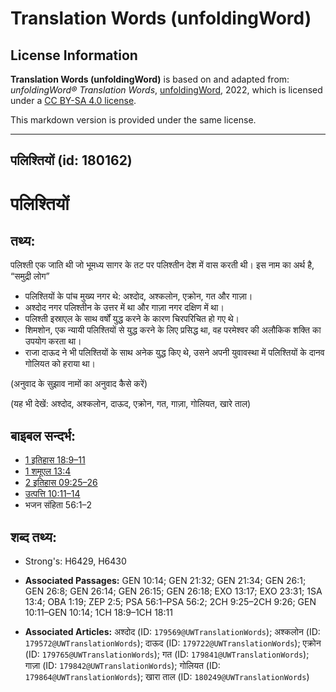 # Translation Words (unfoldingWord)

## License Information

**Translation Words (unfoldingWord)** is based on and adapted from: _unfoldingWord® Translation Words_, [unfoldingWord](https://unfoldingword.org/utw), 2022, which is licensed under a [CC BY-SA 4.0 license](https://creativecommons.org/licenses/by-sa/4.0/legalcode.en).

This markdown version is provided under the same license.



--------------------------------

## पलिश्तियों (id: 180162)

पलिश्तियों
==========

तथ्य:
-----

पलिश्ती एक जाति थी जो भूमध्य सागर के तट पर पलिश्तीन देश में वास करती थी। इस नाम का अर्थ है, “समुद्री लोग”

* पलिश्तियों के पांच मुख्य नगर थे: अश्दोद, अश्कलोन, एक्रोन, गत और गाज़ा।
* अश्दोद नगर पलिश्तीन के उत्तर में था और गाज़ा नगर दक्षिण में था।
* पलिश्ती इस्राएल के साथ वर्षों युद्ध करने के कारण चिरपरिचित हो गए थे।
* शिमशोन, एक न्यायी पलिश्तियों से युद्ध करने के लिए प्रसिद्ध था, वह परमेश्वर की अलौकिक शक्ति का उपयोग करता था।
* राजा दाऊद ने भी पलिश्तियों के साथ अनेक युद्ध किए थे, उसने अपनी युवावस्था में पलिश्तियों के दानव गोलियत को हराया था।

(अनुवाद के सुझाव नामों का अनुवाद कैसे करें)

(यह भी देखें: अश्दोद, अश्कलोन, दाऊद, एक्रोन, गत, गाज़ा, गोलियत, खारे ताल)

बाइबल सन्दर्भ:
--------------

* [1 इतिहास 18:9–11](https://ref.ly/1Chr0:0)
* [1 शमूएल 13:4](https://ref.ly/1Sam0:0)
* [2 इतिहास 09:25–26](https://ref.ly/2Chr0:0)
* [उत्पत्ति 10:11–14](https://ref.ly/Gen10:11-Gen10:14)
* भजन संहिता 56:1–2

शब्द तथ्य:
----------

* Strong's: H6429, H6430

* **Associated Passages:** GEN 10:14; GEN 21:32; GEN 21:34; GEN 26:1; GEN 26:8; GEN 26:14; GEN 26:15; GEN 26:18; EXO 13:17; EXO 23:31; 1SA 13:4; OBA 1:19; ZEP 2:5; PSA 56:1–PSA 56:2; 2CH 9:25–2CH 9:26; GEN 10:11–GEN 10:14; 1CH 18:9–1CH 18:11
* **Associated Articles:** अश्दोद (ID: `179569@UWTranslationWords`); अश्कलोन (ID: `179572@UWTranslationWords`); दाऊद (ID: `179722@UWTranslationWords`); एक्रोन (ID: `179765@UWTranslationWords`); गत (ID: `179841@UWTranslationWords`); गाज़ा (ID: `179842@UWTranslationWords`); गोलियत (ID: `179864@UWTranslationWords`); खारा ताल (ID: `180249@UWTranslationWords`)

